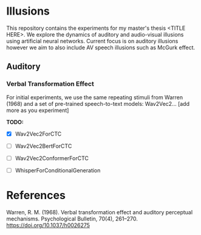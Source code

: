 # Illusions
This repository contains the experiments for my master's thesis \<TITLE HERE\>. We explore the dynamics of auditory and audio-visual illusions using artificial neural networks. Current focus is on auditory illusions however we aim to also include AV speech illusions such as McGurk effect.
## Auditory


### Verbal Transformation Effect

For initial experiments, we use the same repeating stimuli from Warren (1968) and a set of pre-trained speech-to-text models: Wav2Vec2... [add more as you experiment] 

**TODO:**
- [x] Wav2Vec2ForCTC
- [ ] Wav2Vec2BertForCTC
- [ ] Wav2Vec2ConformerForCTC
- [ ] WhisperForConditionalGeneration


# References
Warren, R. M. (1968). Verbal transformation effect and auditory perceptual mechanisms. Psychological Bulletin, 70(4), 261–270. https://doi.org/10.1037/h0026275